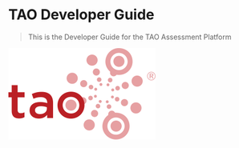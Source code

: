 # TAO Developer Guide
> This is the Developer Guide for the TAO Assessment Platform


![TAO Logo](https://github.com/oat-sa/taohub-developer-guide/blob/master/Developer%20Guide%203.3/resources/tao-logo.svg)
